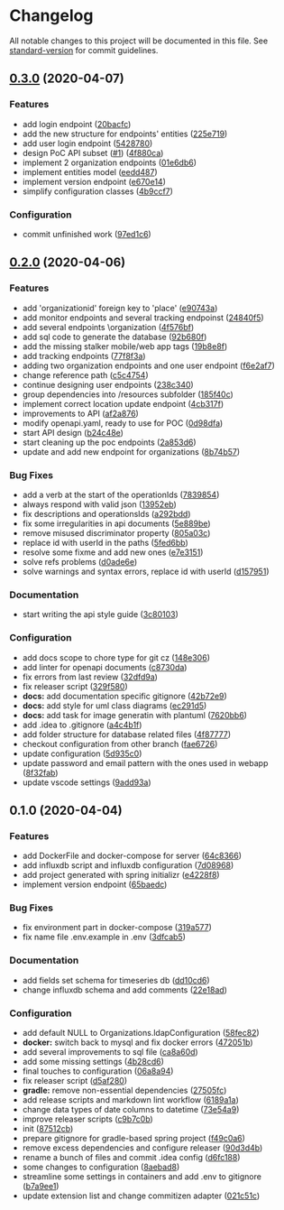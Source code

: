 # Changelog

All notable changes to this project will be documented in this file. See [standard-version](https://github.com/conventional-changelog/standard-version) for commit guidelines.

## [0.3.0](https://github.com/GruppOne/stalker-server/compare/v0.1.0...v0.3.0) (2020-04-07)


### Features

* add login endpoint ([20bacfc](https://github.com/GruppOne/stalker-server/commit/20bacfcd04f65cffe1178b3a2044df545edace9d))
* add the new structure for endpoints' entities ([225e719](https://github.com/GruppOne/stalker-server/commit/225e7193777c2cd44014f10905450637b24ed8d3))
* add user login endpoint ([5428780](https://github.com/GruppOne/stalker-server/commit/542878031c9a6e704ed06d35e07e0c077eb24e46))
* design PoC API subset ([#1](https://github.com/GruppOne/stalker-server/issues/1)) ([4f880ca](https://github.com/GruppOne/stalker-server/commit/4f880ca1d45164719a22695df1269e81cc387afb))
* implement 2 organization endpoints ([01e6db6](https://github.com/GruppOne/stalker-server/commit/01e6db681e284fbd93a2f566d84ded5872302ec6))
* implement entities model ([eedd487](https://github.com/GruppOne/stalker-server/commit/eedd487c7617704625d7dad3d181652fb594532a))
* implement version endpoint ([e670e14](https://github.com/GruppOne/stalker-server/commit/e670e141ff4e2f1b7f6ad38cc27be5f3994b1536))
* simplify configuration classes ([4b9ccf7](https://github.com/GruppOne/stalker-server/commit/4b9ccf789137614bb97f8dfe142945371aaf3713))


### Configuration

*  commit unfinished work ([97ed1c6](https://github.com/GruppOne/stalker-server/commit/97ed1c6a966781cf6391cfd2db9d9d8dc5afda78))

## [0.2.0](https://github.com/GruppOne/stalker-server/compare/v0.1.0...v0.2.0) (2020-04-06)


### Features

* add 'organizationid' foreign key to 'place' ([e90743a](https://github.com/GruppOne/stalker-server/commit/e90743a34656636cc6b5bb0e0549cc073690e2bb))
* add monitor endpoints and several tracking endpoinst ([24840f5](https://github.com/GruppOne/stalker-server/commit/24840f5421904ae208618c446db6659d9e666ebd))
* add several endpoints \organization ([4f576bf](https://github.com/GruppOne/stalker-server/commit/4f576bf6c1228407ab5472f46e18d393f9ce3cf8))
* add sql code to generate the database ([92b680f](https://github.com/GruppOne/stalker-server/commit/92b680f20b62d5608dd309247de03134867cec6b))
* add the missing stalker mobile/web app tags ([19b8e8f](https://github.com/GruppOne/stalker-server/commit/19b8e8f116de5775f9422b3f83e5247e6e3f4e02))
* add tracking endpoints ([77f8f3a](https://github.com/GruppOne/stalker-server/commit/77f8f3a93865b50e8aeadc186817b1944e953d85))
* adding two organization endpoints and one user endpoint ([f6e2af7](https://github.com/GruppOne/stalker-server/commit/f6e2af7c29990f59c4bf087d4adbd75005b0a9d2))
* change reference path ([c5c4754](https://github.com/GruppOne/stalker-server/commit/c5c47545a298dbe2691fa8c37afc195d3f88f4cb))
* continue designing user endpoints ([238c340](https://github.com/GruppOne/stalker-server/commit/238c340caf6cc29df9dc6f6386498ea718930761))
* group dependencies into /resources subfolder ([185f40c](https://github.com/GruppOne/stalker-server/commit/185f40c9a22fa5b683499ec8bcbcaef64552f6cc))
* implement correct location update endpoint ([4cb317f](https://github.com/GruppOne/stalker-server/commit/4cb317f08522c8917713b05b858e41f125394baa))
* improvements to API ([af2a876](https://github.com/GruppOne/stalker-server/commit/af2a876bc06909f4029012d3893c9e8c0c36514c))
* modify openapi.yaml, ready to use for POC ([0d98dfa](https://github.com/GruppOne/stalker-server/commit/0d98dfae027d509194d36634a9f9a9e379774d0d))
* start API design ([b24c48e](https://github.com/GruppOne/stalker-server/commit/b24c48e02e22ab91ba2a2434d00f7667b5fd4e23))
* start cleaning up the poc endpoints ([2a853d6](https://github.com/GruppOne/stalker-server/commit/2a853d621d10301e439e439dfd6e518d3b201633))
* update and add new endpoint for organizations ([8b74b57](https://github.com/GruppOne/stalker-server/commit/8b74b57566e401dd7f1e316bcfcd68ccf8bdb9af))


### Bug Fixes

* add a verb at the start of the operationIds ([7839854](https://github.com/GruppOne/stalker-server/commit/7839854bf3ae0d1d954cf6368b46ce8b21984fd8))
* always respond with valid json ([13952eb](https://github.com/GruppOne/stalker-server/commit/13952ebd8617dd4b3e7cb3d5ea90be8feb02e291))
* fix descriptions and operationsIds ([a292bdd](https://github.com/GruppOne/stalker-server/commit/a292bdd31cce4dcb25055f70a910240d267555d1))
* fix some irregularities in api documents ([5e889be](https://github.com/GruppOne/stalker-server/commit/5e889be6840038301ec0da2f31784b914d92275b))
* remove misused discriminator property ([805a03c](https://github.com/GruppOne/stalker-server/commit/805a03ca75da30421f4d2010bcfac5295bb426d2))
* replace id with userId in the paths ([5fed6bb](https://github.com/GruppOne/stalker-server/commit/5fed6bb3c1530f9a0095d5085d741ae19731a29e))
* resolve some fixme and add new ones ([e7e3151](https://github.com/GruppOne/stalker-server/commit/e7e31516552d7798dda293925c2030904ef693fe))
* solve refs problems ([d0ade6e](https://github.com/GruppOne/stalker-server/commit/d0ade6e969b8c1c985a7be9e4a730d7177bfad5c))
* solve warnings and syntax errors, replace id with userId ([d157951](https://github.com/GruppOne/stalker-server/commit/d1579518e89b80b50a9f85b7be8f7879fba8f84a))


### Documentation

* start writing the api style guide ([3c80103](https://github.com/GruppOne/stalker-server/commit/3c80103675469d00024171b73b6e4d9a34d06d21))


### Configuration

* add docs scope to chore type for git cz ([148e306](https://github.com/GruppOne/stalker-server/commit/148e306d69cc0f70504d44ceacbe3f3eb3c51e1e))
* add linter for openapi documents ([c8730da](https://github.com/GruppOne/stalker-server/commit/c8730dae2512d1250e91329c570de2b49910241c))
* fix errors from last review ([32dfd9a](https://github.com/GruppOne/stalker-server/commit/32dfd9aca6bd15f6333127e28a3468dd7d8f523f))
* fix releaser script ([329f580](https://github.com/GruppOne/stalker-server/commit/329f580d5dda60e7e3f4cc348172b24f97c0560d))
* **docs:** add documentation specific gitignore ([42b72e9](https://github.com/GruppOne/stalker-server/commit/42b72e9bbd6af604c72cc5ff24e455536fe7251d))
* **docs:** add style for uml class diagrams ([ec291d5](https://github.com/GruppOne/stalker-server/commit/ec291d51793ca31f91f0dfbea4c983312931c30a))
* **docs:** add task for image generatin with plantuml ([7620bb6](https://github.com/GruppOne/stalker-server/commit/7620bb6113d079b43b761c4f101447f2f576d955))
* add .idea to .gitignore ([a4c4b1f](https://github.com/GruppOne/stalker-server/commit/a4c4b1f1608a38670505d1f5234df412e43e2472))
* add folder structure for database related files ([4f87777](https://github.com/GruppOne/stalker-server/commit/4f8777722b5aa3cfa3ca52353ccf815e217232ae))
* checkout configuration from other branch ([fae6726](https://github.com/GruppOne/stalker-server/commit/fae67269fece6d0a3704d0371e91c569ed38b584))
* update configuration ([5d935c0](https://github.com/GruppOne/stalker-server/commit/5d935c065c6a8e422f753340e99d375ed3a763bd))
* update password and email pattern with the ones used in webapp ([8f32fab](https://github.com/GruppOne/stalker-server/commit/8f32fab2e807ef0598fddf53cd0b10fc6e71a80f))
* update vscode settings ([9add93a](https://github.com/GruppOne/stalker-server/commit/9add93a8098805230ef2c332e594e2ec889059a9))

## 0.1.0 (2020-04-04)


### Features

* add DockerFile and docker-compose for server ([64c8366](https://github.com/GruppOne/stalker-server/commit/64c8366a696ad1bbde1161a1db770fe0d215e729))
* add influxdb script and influxdb configuration ([7d08968](https://github.com/GruppOne/stalker-server/commit/7d08968af4fd1113eb7288c8475aa70a46234fea))
* add project generated with spring initializr ([e4228f8](https://github.com/GruppOne/stalker-server/commit/e4228f89fa6ae366ebac7d9f678c058fbf586aef))
* implement version endpoint ([65baedc](https://github.com/GruppOne/stalker-server/commit/65baedc3839109a4469ecf5e1828b0f8daa3ae6c))


### Bug Fixes

* fix environment part in docker-compose ([319a577](https://github.com/GruppOne/stalker-server/commit/319a577d03b2ae7da458b7168e133fa214a0a8af))
* fix name file .env.example in .env ([3dfcab5](https://github.com/GruppOne/stalker-server/commit/3dfcab53f691028571387a1e896600ed7c281920))


### Documentation

* add fields set schema for timeseries db ([dd10cd6](https://github.com/GruppOne/stalker-server/commit/dd10cd6eba3be6bc0f155bd2d08f0ee5cde90722))
* change influxdb schema and add comments ([22e18ad](https://github.com/GruppOne/stalker-server/commit/22e18adb836a80ec1893b1081fce9daa1e007b80))


### Configuration

* add default NULL to Organizations.ldapConfiguration ([58fec82](https://github.com/GruppOne/stalker-server/commit/58fec82ab2bfecf44133f09bebb98438576480ea))
* **docker:** switch back to mysql and fix docker errors ([472051b](https://github.com/GruppOne/stalker-server/commit/472051b70a48905d458f62bee6bbb14d65203612))
* add several improvements to sql file ([ca8a60d](https://github.com/GruppOne/stalker-server/commit/ca8a60d95a3116362f1377f42f0b19e5e02d15c1))
* add some missing settings ([4b28cd6](https://github.com/GruppOne/stalker-server/commit/4b28cd6bb14adb30b7d8e572ac9d7347bd3e410e))
* final touches to configuration ([06a8a94](https://github.com/GruppOne/stalker-server/commit/06a8a94b175f39dd4282530d8c101ce3686acd5b))
* fix releaser script ([d5af280](https://github.com/GruppOne/stalker-server/commit/d5af28058869c2274cfd73da15c1edc7934d02fd))
* **gradle:** remove non-essential dependencies ([27505fc](https://github.com/GruppOne/stalker-server/commit/27505fcb406c6e9a602ae3b16d5f4d24f08f792e))
* add release scripts and markdown lint workflow ([6189a1a](https://github.com/GruppOne/stalker-server/commit/6189a1ac2dce14cfd6f9943115e39acf299e270b))
* change data types of date columns to datetime ([73e54a9](https://github.com/GruppOne/stalker-server/commit/73e54a9eec60594a8d44a1609d32de5a83e2ca2d))
* improve releaser scripts ([c9b7c0b](https://github.com/GruppOne/stalker-server/commit/c9b7c0b811cff4720aa1d6f77cb3876aec25b163))
* init ([87512cb](https://github.com/GruppOne/stalker-server/commit/87512cb3e54005d316a4f667040dd24d512a3d2b))
* prepare gitignore for gradle-based spring project ([f49c0a6](https://github.com/GruppOne/stalker-server/commit/f49c0a6c2209de82ce74ea4ca7281116a417d502))
* remove excess dependencies and configure releaser ([90d3d4b](https://github.com/GruppOne/stalker-server/commit/90d3d4b383f7375d5d863efbf1876c2d6e9051fb))
* rename a bunch of files and commit .idea config ([d6fc188](https://github.com/GruppOne/stalker-server/commit/d6fc1884b10b4a7828fdc201dd88ab06446398af))
* some changes to configuration ([8aebad8](https://github.com/GruppOne/stalker-server/commit/8aebad8541cb7ebdc3ccbe7f48ab78099eac9171))
* streamline some settings in containers and add .env to gitignore ([b7a9ee1](https://github.com/GruppOne/stalker-server/commit/b7a9ee16aa907f63ee8adbe7ace6dec358a3ff0d))
* update extension list and change commitizen adapter ([021c51c](https://github.com/GruppOne/stalker-server/commit/021c51c1d3c76b1d3f90c928df9c834a2d054f17))
